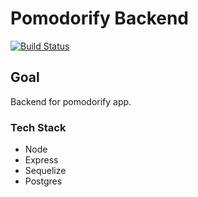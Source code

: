 # Pomodorify Backend

[![Build Status](https://travis-ci.org/Juraci/pomodorify-backend.svg?branch=master)](https://travis-ci.org/Juraci/pomodorify-backend)

## Goal

  Backend for pomodorify app.

### Tech Stack
- Node
- Express
- Sequelize
- Postgres
